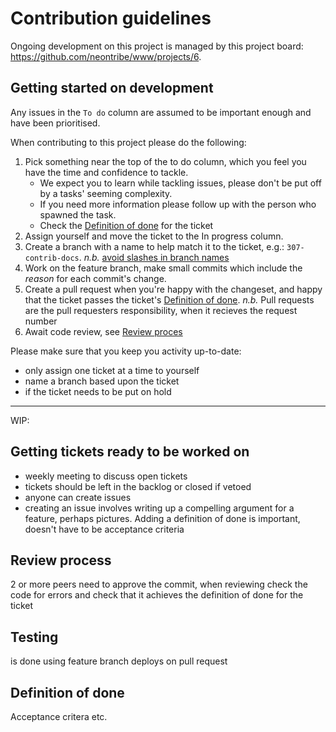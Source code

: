 # Contribution guidelines

Ongoing development on this project is managed by this project board: https://github.com/neontribe/www/projects/6.

## Getting started on development

Any issues in the `To do` column are assumed to be important enough and have been prioritised.

When contributing to this project please do the following:

1. Pick something near the top of the to do column, which you feel you have the time and confidence to tackle.
   - We expect you to learn while tackling issues, please don't be put off by a tasks' seeming complexity.
   - If you need more information please follow up with the person who spawned the task.
   - Check the [Definition of done](#definition-of-done) for the ticket
1. Assign yourself and move the ticket to the In progress column.
1. Create a branch with a name to help match it to the ticket, e.g.: `307-contrib-docs`. _n.b._ [avoid slashes in branch names](https://stackoverflow.com/questions/2527355/using-the-slash-character-in-git-branch-name/2527452#2527452)
1. Work on the feature branch, make small commits which include the _reason_ for each commit's change.
1. Create a pull request when you're happy with the changeset, and happy that the ticket passes the ticket's [Definition of done](#definition-of-done).
   _n.b._ Pull requests are the pull requesters responsibility, when it recieves the request number
1. Await code review, see [Review proces](#review-process)

Please make sure that you keep you activity up-to-date:

- only assign one ticket at a time to yourself
- name a branch based upon the ticket
- if the ticket needs to be put on hold

---

WIP:

## Getting tickets ready to be worked on

- weekly meeting to discuss open tickets
- tickets should be left in the backlog or closed if vetoed
- anyone can create issues
- creating an issue involves writing up a compelling argument for a feature, perhaps pictures. Adding a definition of done is important, doesn't have to be acceptance criteria

## Review process

2 or more peers need to approve the commit, when reviewing check the code for errors and check that it achieves the definition of done for the ticket

## Testing

is done using feature branch deploys on pull request

## Definition of done

Acceptance critera etc.
